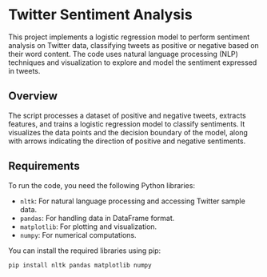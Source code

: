# Twitter Sentiment Analysis

This project implements a logistic regression model to perform sentiment analysis on Twitter data, classifying tweets as positive or negative based on their word content. The code uses natural language processing (NLP) techniques and visualization to explore and model the sentiment expressed in tweets.

## Overview

The script processes a dataset of positive and negative tweets, extracts features, and trains a logistic regression model to classify sentiments. It visualizes the data points and the decision boundary of the model, along with arrows indicating the direction of positive and negative sentiments.

## Requirements

To run the code, you need the following Python libraries:

- `nltk`: For natural language processing and accessing Twitter sample data.
- `pandas`: For handling data in DataFrame format.
- `matplotlib`: For plotting and visualization.
- `numpy`: For numerical computations.

You can install the required libraries using pip:

```bash
pip install nltk pandas matplotlib numpy